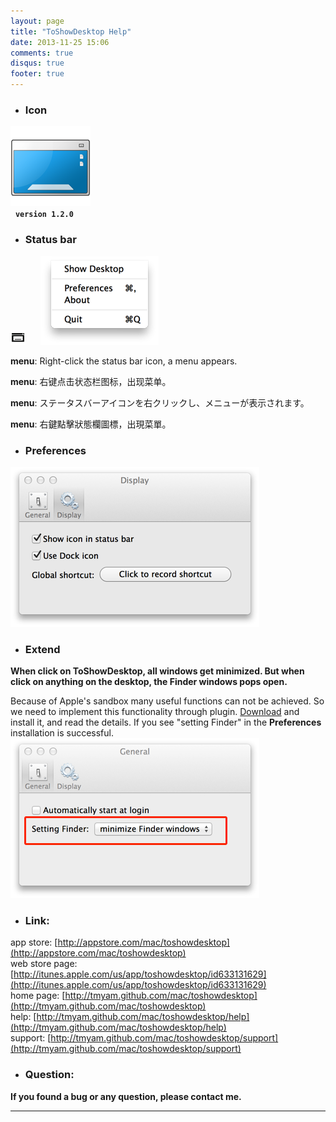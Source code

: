 ```yaml
---
layout: page
title: "ToShowDesktop Help"
date: 2013-11-25 15:06
comments: true
disqus: true
footer: true
---
```

* ### Icon
![icon](/mac/toshowdesktop/icon.png)   
&nbsp;&nbsp;**`version 1.2.0`** 

* ### Status bar
![icon](/mac/toshowdesktop/help_bar.png)  &nbsp;&nbsp;&nbsp;&nbsp; ![icon](/mac/toshowdesktop/help_bar_menu.png)

**menu**: Right-click the status bar icon, a menu appears.   

**menu**: 右键点击状态栏图标，出现菜单。

**menu**: ステータスバーアイコンを右クリックし、メニューが表示されます。

**menu**: 右鍵點擊狀態欄圖標，出現菜單。

* ### Preferences
![icon](/mac/toshowdesktop/help_preferences.png)

* ### Extend
**When click on ToShowDesktop, all windows get minimized. But when click on anything on the desktop, the Finder windows pops open.**   

Because of Apple's sandbox many useful functions can not be achieved. So we need to implement this functionality through plugin. 
<a href="/mac/toshowdesktop/ToShowDesktop-plugin-1.0.0.zip">Download</a>
 and install it, and read the details. If you see "setting Finder" in the **Preferences** installation is successful.   
![icon](/mac/toshowdesktop/plugin_preferences.png)

* ### Link:

app store: [http://appstore.com/mac/toshowdesktop](http://appstore.com/mac/toshowdesktop)   
web store page: [http://itunes.apple.com/us/app/toshowdesktop/id633131629](http://itunes.apple.com/us/app/toshowdesktop/id633131629)   
home page: [http://tmyam.github.com/mac/toshowdesktop](http://tmyam.github.com/mac/toshowdesktop)  
help: [http://tmyam.github.com/mac/toshowdesktop/help](http://tmyam.github.com/mac/toshowdesktop/help)   
support: [http://tmyam.github.com/mac/toshowdesktop/support](http://tmyam.github.com/mac/toshowdesktop/support)


* ### Question:

**If you found a bug or any question, please contact me.**

***